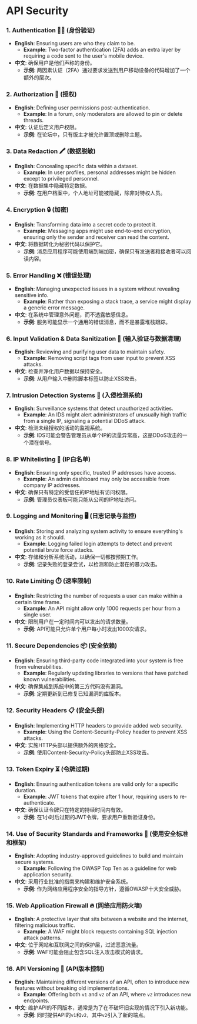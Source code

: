 # API Security

### 1. Authentication 🕵️‍♀️ (身份验证)
- **English**: Ensuring users are who they claim to be. 
  - **Example**: Two-factor authentication (2FA) adds an extra layer by requiring a code sent to the user's mobile device.
- **中文**: 确保用户是他们声称的身份。
  - **示例**: 两因素认证（2FA）通过要求发送到用户移动设备的代码增加了一个额外的层次。

### 2. Authorization 🚦 (授权)
- **English**: Defining user permissions post-authentication.
  - **Example**: In a forum, only moderators are allowed to pin or delete threads.
- **中文**: 认证后定义用户权限。
  - **示例**: 在论坛中，只有版主才被允许置顶或删除主题。

### 3. Data Redaction 🖍️ (数据脱敏)
- **English**: Concealing specific data within a dataset.
  - **Example**: In user profiles, personal addresses might be hidden except to privileged personnel.
- **中文**: 在数据集中隐藏特定数据。
  - **示例**: 在用户档案中，个人地址可能被隐藏，除非对特权人员。

### 4. Encryption 🔒 (加密)
- **English**: Transforming data into a secret code to protect it.
  - **Example**: Messaging apps might use end-to-end encryption, ensuring only the sender and receiver can read the content.
- **中文**: 将数据转化为秘密代码以保护它。
  - **示例**: 消息应用程序可能使用端到端加密，确保只有发送者和接收者可以阅读内容。

### 5. Error Handling ❌ (错误处理)
- **English**: Managing unexpected issues in a system without revealing sensitive info.
  - **Example**: Rather than exposing a stack trace, a service might display a generic error message.
- **中文**: 在系统中管理意外问题，而不透露敏感信息。
  - **示例**: 服务可能显示一个通用的错误消息，而不是暴露堆栈跟踪。

### 6. Input Validation & Data Sanitization 🧹 (输入验证与数据清理)
- **English**: Reviewing and purifying user data to maintain safety.
  - **Example**: Removing script tags from user input to prevent XSS attacks.
- **中文**: 检查并净化用户数据以保持安全。
  - **示例**: 从用户输入中删除脚本标签以防止XSS攻击。

### 7. Intrusion Detection Systems 👀 (入侵检测系统)
- **English**: Surveillance systems that detect unauthorized activities.
  - **Example**: An IDS might alert administrators of unusually high traffic from a single IP, signaling a potential DDoS attack.
- **中文**: 检测未经授权的活动的监视系统。
  - **示例**: IDS可能会警告管理员从单个IP的流量异常高，这是DDoS攻击的一个潜在信号。

### 8. IP Whitelisting 📝 (IP白名单)
- **English**: Ensuring only specific, trusted IP addresses have access.
  - **Example**: An admin dashboard may only be accessible from company IP addresses.
- **中文**: 确保只有特定的受信任的IP地址有访问权限。
  - **示例**: 管理员仪表板可能只能从公司的IP地址访问。

### 9. Logging and Monitoring 🖥️ (日志记录与监控)
- **English**: Storing and analyzing system activity to ensure everything's working as it should.
  - **Example**: Logging failed login attempts to detect and prevent potential brute force attacks.
- **中文**: 存储和分析系统活动，以确保一切都按预期工作。
  - **示例**: 记录失败的登录尝试，以检测和防止潜在的暴力攻击。

### 10. Rate Limiting ⏱️ (速率限制)
- **English**: Restricting the number of requests a user can make within a certain time frame.
  - **Example**: An API might allow only 1000 requests per hour from a single user.
- **中文**: 限制用户在一定时间内可以发出的请求数量。
  - **示例**: API可能只允许单个用户每小时发出1000次请求。

### 11. Secure Dependencies 📦 (安全依赖)
- **English**: Ensuring third-party code integrated into your system is free from vulnerabilities.
  - **Example**: Regularly updating libraries to versions that have patched known vulnerabilities.
- **中文**: 确保集成到系统中的第三方代码没有漏洞。
  - **示例**: 定期更新到已修复已知漏洞的库版本。

### 12. Security Headers 📋 (安全头部)
- **English**: Implementing HTTP headers to provide added web security.
  - **Example**: Using the Content-Security-Policy header to prevent XSS attacks.
- **中文**: 实施HTTP头部以提供额外的网络安全。
  - **示例**: 使用Content-Security-Policy头部防止XSS攻击。

### 13. Token Expiry ⏳ (令牌过期)
- **English**: Ensuring authentication tokens are valid only for a specific duration.
  - **Example**: JWT tokens that expire after 1 hour, requiring users to re-authenticate.
- **中文**: 确保认证令牌只在特定的持续时间内有效。
  - **示例**: 在1小时后过期的JWT令牌，要求用户重新验证身份。

### 14. Use of Security Standards and Frameworks 📘 (使用安全标准和框架)
- **English**: Adopting industry-approved guidelines to build and maintain secure systems.
  - **Example**: Following the OWASP Top Ten as a guideline for web application security.
- **中文**: 采用行业批准的指南来构建和维护安全系统。
  - **示例**: 作为网络应用程序安全的指导方针，遵循OWASP十大安全威胁。

### 15. Web Application Firewall 🔥 (网络应用防火墙)
- **English**: A protective layer that sits between a website and the internet, filtering malicious traffic.
  - **Example**: A WAF might block requests containing SQL injection attack patterns.
- **中文**: 位于网站和互联网之间的保护层，过滤恶意流量。
  - **示例**: WAF可能会阻止包含SQL注入攻击模式的请求。

### 16. API Versioning 🔄 (API版本控制)
- **English**: Maintaining different versions of an API, often to introduce new features without breaking old implementations.
  - **Example**: Offering both `v1` and `v2` of an API, where `v2` introduces new endpoints.
- **中文**: 维护API的不同版本，通常是为了在不破坏旧实现的情况下引入新功能。
  - **示例**: 同时提供API的`v1`和`v2`，其中`v2`引入了新的端点。
